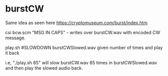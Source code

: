 # burstCW

Same idea as seen here https://cryptomuseum.com/burst/index.htm

csi bcw.scm "MSG IN CAPS" - writes over burstCW.wav with encoded CW message.

play.sh #SLOWDOWN burstCWSlowed.wav given number of times and play it back

i.e, "./play.sh 85" will slow burstCW.wav 85 times in burstCWSlowed.wav and then play the slowed audio back.





